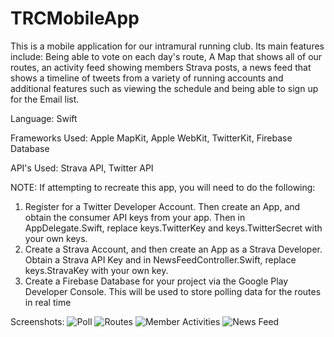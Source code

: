 # TRCMobileApp
This is a mobile application for our intramural running club. Its main features include: 
Being able to vote on each day's route, A Map that shows all of our routes, 
an activity feed showing members Strava posts, a news feed that shows a timeline of tweets
from a variety of running accounts and additional features such as viewing the schedule
and being able to sign up for the Email list. 

Language: Swift 

Frameworks Used: Apple MapKit, Apple WebKit, TwitterKit, Firebase Database

API's Used: Strava API, Twitter API

NOTE: If attempting to recreate this app, you will need to do the following:
1) Register for a Twitter Developer Account. Then create an App, and obtain the consumer
API keys from your app. Then in AppDelegate.Swift, replace keys.TwitterKey and 
keys.TwitterSecret with your own keys.
2) Create a Strava Account, and then create an App as a Strava Developer. Obtain a Strava
API Key and in NewsFeedController.Swift, replace keys.StravaKey with your own key. 
3) Create a Firebase Database for your project via the Google Play Developer Console. This
will be used to store polling data for the routes in real time

Screenshots:
![Poll](https://drive.google.com/file/d/1Mgy9r9oq2XC9mTcO8NobiWGKugHL7Aan/)
![Routes](https://drive.google.com/file/d/1Z_XPYyVrth0l0tWw0eXORCRIgiM_jkxn/)
![Member Activities](https://drive.google.com/file/d/1ApqtF3admpLHpiqTtaSFHTVmLG5Ecb-y/)
![News Feed](https://drive.google.com/file/d/1havdweXoWrW1uobrWuwebA0vgzmqQ_RY/)
